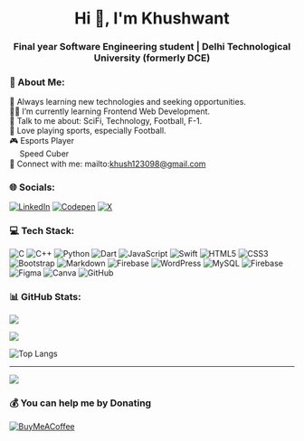 <h1 align="center">Hi 👋, I'm Khushwant</h1>
<h3 align="center">Final year Software Engineering student | Delhi Technological University (formerly DCE)</h3>

### 💫 About Me:
🌱 Always learning new technologies and seeking opportunities.<br>
🧑‍💻 I’m currently learning Frontend Web Development.<br>
💬 Talk to me about: SciFi, Technology, Football, F-1.<br>
🏅 Love playing sports, especially Football.<br>
🎮 Esports Player<br>
<img src="https://github.com/Khush1t/khush1t/assets/76950403/89be5519-744a-4734-98cf-b4b596692854" style="vertical-align: middle; width: 1em; height: 1em;"/> Speed Cuber<br>
📧 Connect with me: mailto:khush123098@gmail.com

### 🌐 Socials:
[![LinkedIn](https://img.shields.io/badge/LinkedIn-%230077B5.svg?logo=linkedin&logoColor=white)](https://linkedin.com/in/khush1t) 
[![Codepen](https://img.shields.io/badge/Codepen-000000?style=for-the-badge&logo=codepen&logoColor=white)](https://codepen.io/khushwant-the-sans) 
[![X](https://img.shields.io/badge/X-black.svg?logo=X&logoColor=white)](https://x.com/Khush_1t)

### 💻 Tech Stack:
![C](https://img.shields.io/badge/c-%2300599C.svg?style=for-the-badge&logo=c&logoColor=white) 
![C++](https://img.shields.io/badge/c++-%2300599C.svg?style=for-the-badge&logo=c%2B%2B&logoColor=white) 
![Python](https://img.shields.io/badge/python-3670A0?style=for-the-badge&logo=python&logoColor=ffdd54) 
![Dart](https://img.shields.io/badge/dart-%230175C2.svg?style=for-the-badge&logo=dart&logoColor=white) 
![JavaScript](https://img.shields.io/badge/javascript-%23323330.svg?style=for-the-badge&logo=javascript&logoColor=%23F7DF1E) 
![Swift](https://img.shields.io/badge/swift-F54A2A?style=for-the-badge&logo=swift&logoColor=white) 
![HTML5](https://img.shields.io/badge/html5-%23E34F26.svg?style=for-the-badge&logo=html5&logoColor=white) 
![CSS3](https://img.shields.io/badge/css3-%231572B6.svg?style=for-the-badge&logo=css3&logoColor=white) 
![Bootstrap](https://img.shields.io/badge/bootstrap-%238511FA.svg?style=for-the-badge&logo=bootstrap&logoColor=white) 
![Markdown](https://img.shields.io/badge/markdown-%23000000.svg?style=for-the-badge&logo=markdown&logoColor=white) 
![Firebase](https://img.shields.io/badge/firebase-%23039BE5.svg?style=for-the-badge&logo=firebase) 
![WordPress](https://img.shields.io/badge/WordPress-%23117AC9.svg?style=for-the-badge&logo=WordPress&logoColor=white) 
![MySQL](https://img.shields.io/badge/mysql-4479A1.svg?style=for-the-badge&logo=mysql&logoColor=white) 
![Firebase](https://img.shields.io/badge/firebase-a08021?style=for-the-badge&logo=firebase&logoColor=ffcd34) 
![Figma](https://img.shields.io/badge/figma-%23F24E1E.svg?style=for-the-badge&logo=figma&logoColor=white) 
![Canva](https://img.shields.io/badge/Canva-%2300C4CC.svg?style=for-the-badge&logo=Canva&logoColor=white) 
![GitHub](https://img.shields.io/badge/github-%23121011.svg?style=for-the-badge&logo=github&logoColor=white)


### 📊 GitHub Stats:
![](https://github-readme-stats.vercel.app/api?username=khush1t&theme=onedark&hide_border=true&include_all_commits=false&count_private=false)<br/>

![](https://github-readme-streak-stats.herokuapp.com/?user=khush1t&theme=onedark&hide_border=true)<br/>

![Top Langs](https://github-readme-stats.vercel.app/api/top-langs/?username=khush1t&layout=compact&theme=onedark&hide_border=true)

<!---
## 🏆 GitHub Trophies
![](https://github-profile-trophy.vercel.app/?username=khush1t&theme=radical&no-frame=false&no-bg=false&margin-w=4)
--->

<!---
### 🔝 Top Contributed Repo
![](https://github-contributor-stats.vercel.app/api?username=khush1t&limit=5&theme=dark&combine_all_yearly_contributions=true)
--->

---
[![](https://visitcount.itsvg.in/api?id=khush1t&icon=0&color=0)](https://visitcount.itsvg.in)

  ### 💰 You can help me by Donating
  [![BuyMeACoffee](https://img.shields.io/badge/Buy%20Me%20a%20Coffee-ffdd00?style=for-the-badge&logo=buy-me-a-coffee&logoColor=black)](https://buymeacoffee.com/khush1t) 
